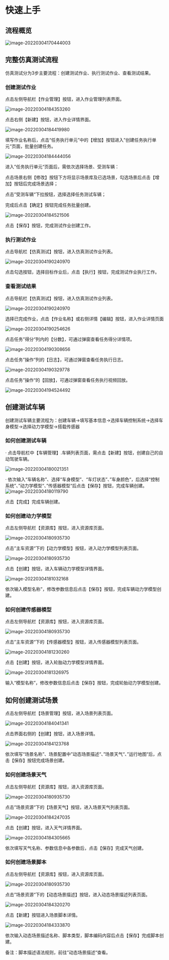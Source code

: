 # 快速上手

## 流程概览

![image-20220304170444003](..\picture\1.png)



## 完整仿真测试流程

仿真测试分为3步主要流程：创建测试作业、执行测试作业、查看测试结果。

### 创建测试作业

点击左侧导航栏【作业管理】按钮，进入作业管理列表界面。

![image-20220304184353260](..\picture\2.png)

点击右侧【新建】按钮，进入作业详情界面。

![image-20220304184419980](..\picture\3.png)

填写作业名称后，点击“任务执行单元”中的【增加】按钮进入”创建任务执行单元“页面，批量创建任务。

![image-20220304184444056](..\picture\4.png)

进入”任务执行单元“页面后，需依次选择场景、受测车辆：

点击场景右侧【修改】按钮下方将显示场景库及已选场景，勾选场景后点击【增加】按钮后完成场景选择；

点击”受测车辆“下拉按钮，选择选择任务测试车辆；

完成后点击【确定】按钮完成任务批量创建。

![image-20220304184521506](..\picture\5.png)

点击【保存】按钮，完成测试作业创建工作。

### 执行测试作业

点击导航栏【仿真测试】按钮，进入仿真测试作业列表。

![image-20220304190240970](..\picture\6.png)

点击勾选按钮，选择目标作业后，点击【执行】按钮，完成测试作业执行工作。

### 查看测试结果

点击导航栏【仿真测试】按钮，进入仿真测试作业列表。

![image-20220304190240970](..\picture\17.png)

选择已完成作业，点击【作业名称】或右侧详情【编辑】按钮，进入作业详情页面

![image-20220304190254626](..\picture\18.png)

点击任务”得分“列内的【分数】，可通过弹窗查看任务得分详情项。

![image-20220304190308656](..\picture\19.png)

点击任务”操作“列的【日志】，可通过弹窗查看任务执行日志。

![image-20220304190329778](..\picture\20.png)

点击任务”操作“的【回放】，可通过弹窗查看任务执行视频回放。

![image-20220304194524492](..\picture\21.png)



## 创建测试车辆

创建测试车辆主要流程为：创建车辆→填写基本信息→选择车辆控制系统→选择车身模型→选择动力学模型→搭载传感器

### 如何创建测试车辆

· 点击导航栏中【车辆管理】.车辆列表页面，需点击【新建】按钮，创建自己的自动驾驶车辆。

![image-20220304180021351](..\picture\7.png)

· 依次输入“车辆名称”、选择“车身模型”、“车灯状态”、”车身颜色“，后选择“控制系统”、”动力学模型“、”传感器模型“后点击【保存】按钮，完成车辆创建。![image-20220304180119790](..\picture\8.png)

点击【完成】完成车辆创建。

### 如何创建动力学模型

点击左侧导航栏【资源库】按钮，进入资源库页面。

![image-20220304180935730](..\picture\zy.png)

点击”主车资源“下的【动力学模型】按钮，进入动力学模型列表页面。

![image-20220304180935730](..\picture\dl.png)

点击【创建】按钮，进入车辆动力学模型详情界面。

![image-20220304181032168](..\picture\9.png)

依次输入模型名称”，修改参数信息后点击【保存】按钮，完成车辆动力学模型创建。

### 如何创建传感器模型

点击左侧导航栏【资源库】按钮，进入资源库页面。

![image-20220304180935730](..\picture\zy.png)

点击”主车资源“下的【传感器模型】按钮，进入传感器模型列表页面。

![image-20220304181230260](..\picture\cg.png)

点击【创建】按钮，进入轮胎动力学模型详情界面。

![image-20220304181326975](..\picture\10.png)

输入“模型名称”，修改参数信息后点击【保存】按钮，完成轮胎动力学模型创建。



## 如何创建测试场景

点击左侧导航栏【场景管理】按钮，进入场景列表页面。

![image-20220304184041341](..\picture\11.png)

点击界面右侧的【创建】按钮，进入场景详情。

![image-20220304184123768](..\picture\12.png)

依次填写“场景名称”、场景配置中”动态场景描述“、”场景天气“、”运行地图“后，点击【保存】按钮完成场景创建。

### 如何创建场景天气

点击左侧导航栏【资源库】按钮，进入资源库页面。

![image-20220304180935730](..\picture\zy.png)

点击”场景资源“下的【场景天气】按钮，进入场景天气列表页面。

![image-20220304184247035](..\picture\13.png)

点击【创建】按钮，进入天气详情界面。

![image-20220304184305665](..\picture\14.png)

依次填写天气名称、参数信息中各参数后，点击【保存】完成天气创建。

### 如何创建场景脚本

点击左侧导航栏【资源库】按钮，进入资源库页面。

![image-20220304180935730](..\picture\zy.png)

点击”场景资源“下的【动态场景描述】按钮，进入动态场景描述列表页面。

![image-20220304184320270](..\picture\15.png)

点击【新建】按钮进入场景脚本详情。

![image-20220304184333870](..\picture\16.png)

依次输入动态场景描述名称、脚本类型，脚本编码内容后点击【保存】完成脚本创建。

备注：脚本描述语法规则，前往”动态场景描述“查看。  

